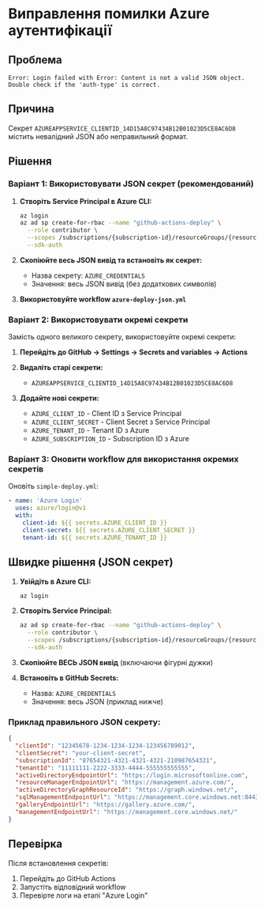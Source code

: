 # Виправлення помилки Azure аутентифікації

## Проблема
```
Error: Login failed with Error: Content is not a valid JSON object. 
Double check if the 'auth-type' is correct.
```

## Причина
Секрет `AZUREAPPSERVICE_CLIENTID_14D15A8C97434B12B01023D5CE8AC6D8` містить невалідний JSON або неправильний формат.

## Рішення

### Варіант 1: Використовувати JSON секрет (рекомендований)

1. **Створіть Service Principal в Azure CLI:**
   ```bash
   az login
   az ad sp create-for-rbac --name "github-actions-deploy" \
     --role contributor \
     --scopes /subscriptions/{subscription-id}/resourceGroups/{resource-group-name} \
     --sdk-auth
   ```

2. **Скопіюйте весь JSON вивід та встановіть як секрет:**
   - Назва секрету: `AZURE_CREDENTIALS`
   - Значення: весь JSON вивід (без додаткових символів)

3. **Використовуйте workflow `azure-deploy-json.yml`**

### Варіант 2: Використовувати окремі секрети

Замість одного великого секрету, використовуйте окремі секрети:

1. **Перейдіть до GitHub → Settings → Secrets and variables → Actions**

2. **Видаліть старі секрети:**
   - `AZUREAPPSERVICE_CLIENTID_14D15A8C97434B12B01023D5CE8AC6D8`

3. **Додайте нові секрети:**
   - `AZURE_CLIENT_ID` - Client ID з Service Principal
   - `AZURE_CLIENT_SECRET` - Client Secret з Service Principal  
   - `AZURE_TENANT_ID` - Tenant ID з Azure
   - `AZURE_SUBSCRIPTION_ID` - Subscription ID з Azure

### Варіант 3: Оновити workflow для використання окремих секретів

Оновіть `simple-deploy.yml`:

```yaml
- name: 'Azure Login'
  uses: azure/login@v1
  with:
    client-id: ${{ secrets.AZURE_CLIENT_ID }}
    client-secret: ${{ secrets.AZURE_CLIENT_SECRET }}
    tenant-id: ${{ secrets.AZURE_TENANT_ID }}
```

## Швидке рішення (JSON секрет)

1. **Увійдіть в Azure CLI:**
   ```bash
   az login
   ```

2. **Створіть Service Principal:**
   ```bash
   az ad sp create-for-rbac --name "github-actions-deploy" \
     --role contributor \
     --scopes /subscriptions/{subscription-id}/resourceGroups/{resource-group-name} \
     --sdk-auth
   ```

3. **Скопіюйте ВЕСЬ JSON вивід** (включаючи фігурні дужки)

4. **Встановіть в GitHub Secrets:**
   - Назва: `AZURE_CREDENTIALS`
   - Значення: весь JSON (приклад нижче)

### Приклад правильного JSON секрету:
```json
{
  "clientId": "12345678-1234-1234-1234-123456789012",
  "clientSecret": "your-client-secret",
  "subscriptionId": "87654321-4321-4321-4321-210987654321",
  "tenantId": "11111111-2222-3333-4444-555555555555",
  "activeDirectoryEndpointUrl": "https://login.microsoftonline.com",
  "resourceManagerEndpointUrl": "https://management.azure.com/",
  "activeDirectoryGraphResourceId": "https://graph.windows.net/",
  "sqlManagementEndpointUrl": "https://management.core.windows.net:8443/",
  "galleryEndpointUrl": "https://gallery.azure.com/",
  "managementEndpointUrl": "https://management.core.windows.net/"
}
```

## Перевірка

Після встановлення секретів:
1. Перейдіть до GitHub Actions
2. Запустіть відповідний workflow
3. Перевірте логи на етапі "Azure Login"
